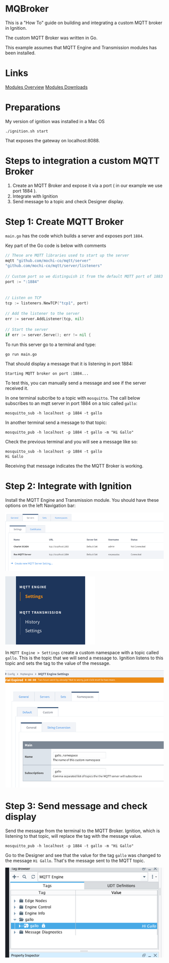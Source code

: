 # MQBroker

This is a "How To" guide on building and integrating a custom MQTT broker in Ignition.

The custom MQTT Broker was written in Go.

This example assumes that MQTT Engine and Transmission modules has been installed.

# Links

[Modules Overview](https://docs.inductiveautomation.com/docs/8.1/getting-started/modules-overview)
[Modules Downloads](https://inductiveautomation.com/downloads/third-party-modules/8.1.44)


# Preparations

My version of ignition was installed in a Mac OS

    ./ignition.sh start

That exposes the gateway on  localhost:8088. 

# Steps to integration a custom MQTT Broker 

1. Create an MQTT Broker and expose it via a port ( in our example we use port 1884 ).
2. Integrate with Ignition
3. Send message to a topic and check Designer display.


# Step 1:  Create MQTT Broker

`main.go` has the code which builds a server and exposes port `1884`. 

Key part of the Go code is below with comments

```go
// These are MQTT libraries used to start up the server
mqtt "github.com/mochi-co/mqtt/server"
"github.com/mochi-co/mqtt/server/listeners"
	
// Custom port so we distinguish it from the default MQTT port of 1883
port := ":1884"


// Listen on TCP
tcp := listeners.NewTCP("tcp1", port)

// Add the listener to the server
err := server.AddListener(tcp, nil)

// Start the server
if err := server.Serve(); err != nil {

```


To run this server go to a terminal and type: 

    go run main.go

That should display a message that it is listening in port 1884:

    Starting MQTT broker on port :1884...

To test this, you can manually send a message and see if the server received it.

In one terminal subcribe to a topic with `mosquitto`.  The call below subscribes to an
mqtt server in port 1884 on a toic called `gallo`: 

    mosquitto_sub -h localhost -p 1884 -t gallo

In another terminal send a message to that topic:

    mosquitto_pub -h localhost -p 1884 -t gallo -m "Hi Gallo"

Check the previous terminal and you will see a message like so: 

    mosquitto_sub -h localhost -p 1884 -t gallo
    Hi Gallo

Receiving that message indicates the the MQTT Broker is working.


# Step 2: Integrate with Ignition

Install the MQTT Engine and Transmission module. You should have these options on the left Navigation bar:


![Custom MQTT server](images/mqtt-server.png)

![Modules Left Nav](images/modules-left-nav.png)


In `MQTT Engine > Settings` create a custom namespace with a topic called `gallo`. 
This is the topic that we will send a message to.  Ignition listens to this topic and sets the tag to the value of 
the message. 

![Custom Namespace](images/custom-namespace.png)


# Step 3: Send message and check display

Send the message from the terminal to the MQTT Broker. Ignition, which is listening to that topic, will replace the 
tag with the message value. 

    mosquitto_pub -h localhost -p 1884 -t gallo -m "Hi Gallo"


Go to the Designer and see that the value for the tag `gallo` was changed to the message `Hi Gallo`. That's the 
message sent to the MQTT topic.

![Output](images/output.png)


